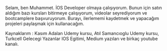 Selam, ben Muhammet. İOS Developer olmaya çalışıyorum. Bunun için satın aldığım bazı kursları bitirmeye çalışıyorum,
videolar seyrediyorum ve bootcamplere başvuruyorum. Burayı, ilerlememi kaydetmek ve yapacağım projeleri paylaşmak için kullanacağım.

Kaynaklarım :  Kasım Adalan Udemy kursu, Atıl Samancıoglu Udemy kursu, Turkcell Gelecegi Yazanlar IOS Egitimi, Medium yazıları ve birkaç youtube kanalı.


